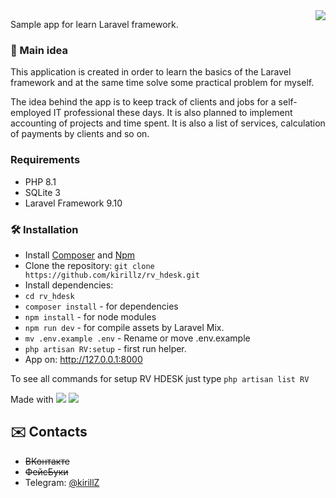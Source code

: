<img align="right" src="https://user-images.githubusercontent.com/1161809/164568130-eb657c42-995a-4baf-a1f5-aa6a03749787.png" >

Sample app for learn Laravel framework.


### :flashlight: Main idea
This application is created in order to learn the basics of the Laravel framework and at the same time solve some practical problem for myself.

The idea behind the app is to keep track of clients and jobs for a self-employed IT professional these days. It is also planned to implement accounting of projects and time spent. It is also a list of services, calculation of payments by clients and so on.
### Requirements
* PHP 8.1
* SQLite 3
* Laravel Framework 9.10

### :hammer_and_wrench: Installation
* Install [Composer](https://getcomposer.org/) and [Npm](https://nodejs.org/)
* Clone the repository: `git clone https://github.com/kirillz/rv_hdesk.git`
* Install dependencies:  
* `cd rv_hdesk`
* `composer install`  - for dependencies
* `npm install` - for node modules
* `npm run dev` - for compile assets by Laravel Mix.
* `mv .env.example .env` - Rename or move .env.example
* `php artisan RV:setup` - first run helper.
* App on: http://127.0.0.1:8000

To see all commands for setup RV HDESK just type `php artisan list RV`



Made with  <img src="https://img.shields.io/badge/SQLite-07405E?style=for-the-badge&logo=sqlite&logoColor=white" >
<img src="https://img.shields.io/badge/Laravel-FF2D20?style=for-the-badge&logo=laravel&logoColor=white" >


## :envelope: Contacts
* ~~ВКонтакте~~
* ~~ФейсБуки~~
* Telegram: [@kirillZ](https://t.me/kirillZ)
